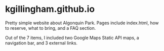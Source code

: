 # kgillingham.github.io

Pretty simple website about Algonquin Park. Pages include index.html, how to reserve, what to bring, and a FAQ section.

Out of the 7 items, I included two Google Maps Static API maps, a navigation bar, and 3 external links. 
